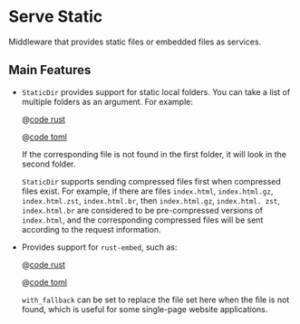 # Serve Static

Middleware that provides static files or embedded files as services.

## Main Features

* `StaticDir` provides support for static local folders. You can take a list of multiple folders as an argument. For example:

    <CodeGroup>
    <CodeGroupItem title="main.rs" active>

    @[code rust](../../../codes/static-dir-list/src/main.rs)

    </CodeGroupItem>
    <CodeGroupItem title="Cargo.toml">

    @[code toml](../../../codes/static-dir-list/Cargo.toml)

    </CodeGroupItem>
    </CodeGroup>

    If the corresponding file is not found in the first folder, it will look in the second folder.
 
    `StaticDir` supports sending compressed files first when compressed files exist. For example, if there are files `index.html`, `index.html.gz`, `index.html.zst`, `index.html.br`, then `index.html.gz`, `index.html. zst`, `index.html.br` are considered to be pre-compressed versions of `index.html`, and the corresponding compressed files will be sent according to the request information.

* Provides support for `rust-embed`, such as:

    <CodeGroup>
    <CodeGroupItem title="main.rs" active>

    @[code rust](../../../codes/static-embed-files/src/main.rs)

    </CodeGroupItem>
    <CodeGroupItem title="Cargo.toml">

    @[code toml](../../../codes/static-embed-files/Cargo.toml)

    </CodeGroupItem>
    </CodeGroup>

    `with_fallback` can be set to replace the file set here when the file is not found, which is useful for some single-page website applications.